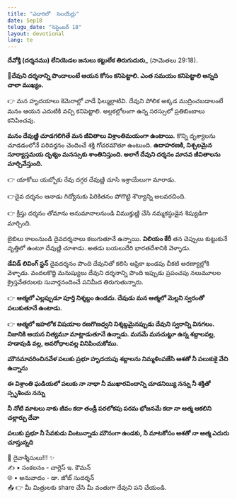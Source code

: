 ```yaml
---
title: "ఎడారిలో  సెలయేర్లు"
date: Sep18
telugu_date: "సెప్టెంబర్ 18"
layout: devotional
lang: te
---
```


**దేవోక్తి (దర్శనము) లేనియెడల జనులు కట్టులేక తిరుగుదురు**_ (సామెతలు 29:18).

**📖దేవుని దర్శనాన్ని పొందాలంటే ఆయన కోసం కనిపెట్టాలి. ఎంత సమయం కనిపెట్టాలి అన్నది చాలా ముఖ్యం.**

👉 మన హృదయాలు కెమెరాల్లో వాడే ఫిల్ముల్లాటివి. దేవుని పోలిక అక్కడ ముద్రించబడాలంటే మనం ఆయన ఎదుటికి వచ్చి కనిపెట్టాలి. అల్లకల్లోలంగా ఉన్న సరస్సులో ప్రతిబింబాలు కనిపించవు.

**మనం దేవుణ్ణి చూడగలిగితే మన జీవితాలు విశ్రాంతిమయంగా ఉంటాయి.**
 కొన్ని దృశ్యాలను చూడడంలోనే పరివర్తనం చెందించే శక్తి గోచరమౌతూ ఉంటుంది. 
**ఉదాహరణకి, నిశ్చలమైన సూర్యాస్తమయ దృశ్యం మనస్సుకు శాంతినిస్తుంది. అలాగే దేవుని దర్శనం మానవ జీవితాలను మార్చివేస్తుంది.**

👉 యాకోబు యబ్బోకు రేవు దగ్గర దేవుణ్ణి చూసి ఇశ్రాయేలుగా మారాడు. 

👉దైవ దర్శనం ఆనాడు గిద్యోనుకు పిరికితనం పోగొట్టి శౌర్యాన్ని అలవరచింది. 

👉 క్రీస్తు దర్శనం తోమాను అనుమానాలనుండి విముక్తుణ్ణి చేసి నమ్మకస్థుడైన శిష్యుడిగా మార్చింది.

బైబిలు కాలంనుండి దైవదర్శనాలు కలుగుతూనే ఉన్నాయి. **విలియం కేరీ** తన చెప్పులు కుట్టుకునే వృత్తిలో ఉంటూ దేవుణ్ణి చూశాడు. అతడు బయలుదేరి భారతదేశానికి వెళ్ళాడు.

 **డేవిడ్ లివింగ్ స్టన్** దైవదర్శనం పొంది దేవునితో కలిసి ఆఫ్రికా ఖండపు చీకటి అరణ్యాల్లోకి వెళ్ళాడు. వందలకొద్ది మనుష్యులు దేవుని దర్శనాన్ని పొంది ఇప్పుడు ప్రపంచపు నలుమూలల క్రైస్తవేతరులకు సువార్తనందించే పనిమీద తిరుగుతున్నారు.

👉 **ఆత్మలో ఎల్లప్పుడూ పూర్తి నిశ్శబ్దం ఉండదు. దేవుడు మన ఆత్మలో మెల్లని స్వరంతో పలుకుతూనే ఉంటాడు.**

👉 **ఆత్మలో ఇహలోక విషయాల రణగొణధ్వని నిశ్శబ్దమైనప్పుడు దేవుని స్వరాన్ని వినగలం. నిజానికి ఆయన నిత్యమూ మాట్లాడుతూనే ఉన్నాడు. మనమే మనచుట్టూ ఉన్న శబ్దాలవల్ల, హడావుడి వల్ల, అవరోధాలవల్ల వినిపించుకోము.**

**మౌనమావరించినవేళ పలుకు ప్రభూ హృదయపు శబ్దాలను నిమ్మళింపజేసి ఆశతో నీ పలుకుకై వేచి ఉన్నాను**

**ఈ విశ్రాంతి ఘడియలో పలుకు నా నాథా నీ ముఖారవిందాన్ని చూడనియ్యి నన్ను నీ శక్తితో స్పృశించు నన్ను**

**నీ నోటి మాటలు నాకు జీవం కదా తండ్రీ పరలోకపు పరమ భోజనమే కదా నా ఆత్మ ఆకలిని చల్లార్చు దేవా**

**పలుకు ప్రభూ నీ సేవకుడు వింటున్నాడు మౌనంగా ఉండకు, నీ మాటకోసం ఆశతో నా ఆత్మ ఎదురు చూస్తున్నది**

<div class="blessing">🙏 <span class="bless-text">దైవాశ్శీసులు!!!</span> ✨</div>

<div class="credit">✍️ <span class="credit-text">▪ సంకలనం - చార్లెస్ ఇ. కౌమన్</span></div>
<div class="credit">🌐 <span class="credit-text">▪ అనువాదం - డా. జోబ్ సుదర్శన్</span></div>

<div class="share">📤 👉 <span class="share-text">మీ మిత్రులకు share చేసి మీ వంతుగా దేవుని పని చేయండి.</span></div>
